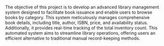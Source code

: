 The objective of this project is to develop an advanced library management system designed to facilitate book issuance and enable users to browse books by category. This system meticulously manages comprehensive book details, including title, author, ISBN, price, and availability status. Additionally, it provides real-time tracking of the total inventory count. This automated system aims to streamline library operations, offering users an efficient alternative to traditional manual record-keeping methods.
